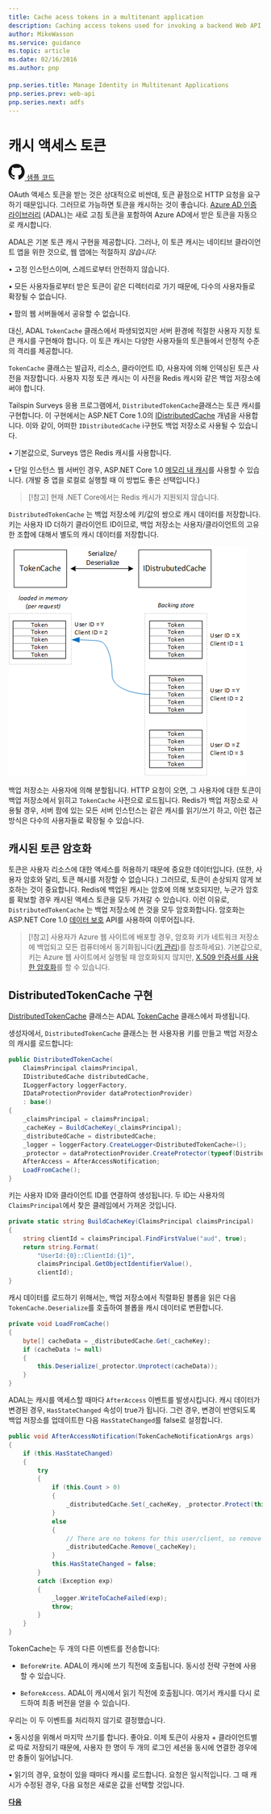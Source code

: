 ```yaml
---
title: Cache acess tokens in a multitenant application
description: Caching access tokens used for invoking a backend Web API
author: MikeWasson
ms.service: guidance
ms.topic: article
ms.date: 02/16/2016
ms.author: pnp

pnp.series.title: Manage Identity in Multitenant Applications
pnp.series.prev: web-api
pnp.series.next: adfs
---
```

# 캐시 액세스 토큰

[![GitHub](../_images/github.png) 샘플 코드][sample application]

OAuth 액세스 토큰을 받는 것은 상대적으로 비싼데, 토큰 끝점으로 HTTP 요청을 요구하기 때문입니다. 그러므로 가능하면 토큰을 캐시하는 것이 좋습니다. [Azure AD 인증 라이브러리][ADAL] (ADAL)는 새로 고침 토큰을 포함하여 Azure AD에서 받은 토큰을 자동으로 캐시합니다.

ADAL은 기본 토큰 캐시 구현을 제공합니다. 그러나, 이 토큰 캐시는 네이티브 클라이언트 앱을 위한 것으로, 웹 앱에는 적절하지 *않습니다*:

•	고정 인스턴스이며, 스레드로부터 안전하지 않습니다.

•	모든 사용자들로부터 받은 토큰이 같은 디렉터리로 가기 때문에, 다수의 사용자들로 확장될 수 없습니다.

•	팜의 웹 서버들에서 공유할 수 없습니다.


대신, ADAL `TokenCache` 클래스에서 파생되었지만 서버 환경에 적절한 사용자 지정 토큰 캐시를 구현해야 합니다. 이 토큰 캐시는 다양한 사용자들의 토큰들에서 안정적 수준의 격리를 제공합니다.

`TokenCache` 클래스는 발급자, 리소스, 클라이언트 ID, 사용자에 의해 인덱싱된 토큰 사전을 저장합니다. 사용자 지정 토큰 캐시는 이 사전을 Redis 캐시와 같은 백업 저장소에 써야 합니다.

Tailspin Surveys 응용 프로그램에서, `DistributedTokenCache`클래스는 토큰 캐시를 구현합니다. 이 구현에서는 ASP.NET Core 1.0의 [IDistributedCache][distributed-cache] 개념을 사용합니다. 이와 같이, 어떠한 `IDistributedCache` i구현도 백업 저장소로 사용될 수 있습니다.

•	기본값으로, Surveys 앱은 Redis 캐시를 사용합니다.

•	단일 인스턴스 웹 서버인 경우, ASP.NET Core 1.0 [메모리 내 캐시][in-memory-cache]를 사용할 수 있습니다.  (개발 중 앱을 로컬로 실행할 때 이 방법도 좋은 선택입니다.)

> [!참고]
> 현재 .NET Core에서는 Redis 캐시가 지원되지 않습니다.
> 
> 

`DistributedTokenCache` 는 백업 저장소에 키/값의 쌍으로 캐시 데이터를 저장합니다. 키는 사용자 ID 더하기 클라이언트 ID이므로, 백업 저장소는 사용자/클라이언트의 고유한 조합에 대해서 별도의 캐시 데이터를 저장합니다.

![Token cache](./images/token-cache.png)

백업 저장소는 사용자에 의해 분할됩니다. HTTP 요청이 오면, 그 사용자에 대한 토큰이 백업 저장소에서 읽히고 `TokenCache` 사전으로 로드됩니다. Redis가 백업 저장소로 사용될 경우, 서버 팜에 있는 모든 서버 인스턴스는 같은 캐시를 읽기/쓰기 하고, 이런 접근 방식은 다수의 사용자들로 확장될 수 있습니다.

## 캐시된 토큰 암호화
토큰은 사용자 리소스에 대한 액세스를 허용하기 때문에 중요한 데이터입니다. (또한, 사용자 암호와 달리, 토큰 해시를 저장할 수 없습니다.) 그러므로, 토큰이 손상되지 않게 보호하는 것이 중요합니다. Redis에 백업된 캐시는 암호에 의해 보호되지만, 누군가 암호를 확보할 경우 캐시된 액세스 토큰을 모두 가져갈 수 있습니다. 이런 이유로, `DistributedTokenCache` 는 백업 저장소에 쓴 것을 모두 암호화합니다. 암호화는 ASP.NET Core 1.0 [데이터 보호][data-protection] API를 사용하여 이루어집니다.

> [!참고]
> 사용자가 Azure 웹 사이트에 배포할 경우, 암호화 키가 네트워크 저장소에 백업되고 모든 컴퓨터에서 동기화됩니다([키 관리][key-management])를 참조하세요). 기본값으로, 키는 Azure 웹 사이트에서 실행될 때 암호화되지 않지만, [X.509 인증서를 사용한 암호화][x509-cert-encryption]를 할 수 있습니다.
> 
> 

## DistributedTokenCache 구현
[DistributedTokenCache][DistributedTokenCache] 클래스는 ADAL  [TokenCache][tokencache-class] 클래스에서 파생됩니다.

생성자에서, `DistributedTokenCache` 클래스는 현 사용자용 키를 만들고 백업 저장소의 캐시를 로드합니다:

```csharp
public DistributedTokenCache(
    ClaimsPrincipal claimsPrincipal,
    IDistributedCache distributedCache,
    ILoggerFactory loggerFactory,
    IDataProtectionProvider dataProtectionProvider)
    : base()
{
    _claimsPrincipal = claimsPrincipal;
    _cacheKey = BuildCacheKey(_claimsPrincipal);
    _distributedCache = distributedCache;
    _logger = loggerFactory.CreateLogger<DistributedTokenCache>();
    _protector = dataProtectionProvider.CreateProtector(typeof(DistributedTokenCache).FullName);
    AfterAccess = AfterAccessNotification;
    LoadFromCache();
}
```

키는 사용자 ID와 클라이언트 ID를 연결하여 생성됩니다. 두 ID는 사용자의 `ClaimsPrincipal`에서 찾은 클레임에서 가져온 것입니다.

```csharp
private static string BuildCacheKey(ClaimsPrincipal claimsPrincipal)
{
    string clientId = claimsPrincipal.FindFirstValue("aud", true);
    return string.Format(
        "UserId:{0}::ClientId:{1}",
        claimsPrincipal.GetObjectIdentifierValue(),
        clientId);
}
```

캐시 데이터를 로드하기 위해서는, 백업 저장소에서 직렬화된 블롭을 읽은 다음 `TokenCache.Deserialize`를 호출하여 블롭을 캐시 데이터로 변환합니다.

```csharp
private void LoadFromCache()
{
    byte[] cacheData = _distributedCache.Get(_cacheKey);
    if (cacheData != null)
    {
        this.Deserialize(_protector.Unprotect(cacheData));
    }
}
```

ADAL는 캐시를 액세스할 때마다 `AfterAccess` 이벤트를 발생시킵니다. 캐시 데이터가 변경된 경우, `HasStateChanged` 속성이 true가 됩니다. 그런 경우, 변경이 반영되도록 백업 저장소를 업데이트한 다음 `HasStateChanged`를 false로 설정합니다.

```csharp
public void AfterAccessNotification(TokenCacheNotificationArgs args)
{
    if (this.HasStateChanged)
    {
        try
        {
            if (this.Count > 0)
            {
                _distributedCache.Set(_cacheKey, _protector.Protect(this.Serialize()));
            }
            else
            {
                // There are no tokens for this user/client, so remove the item from the cache.
                _distributedCache.Remove(_cacheKey);
            }
            this.HasStateChanged = false;
        }
        catch (Exception exp)
        {
            _logger.WriteToCacheFailed(exp);
            throw;
        }
    }
}
```

TokenCache는 두 개의 다른 이벤트를 전송합니다:

* `BeforeWrite`. ADAL이 캐시에 쓰기 직전에 호출됩니다. 동시성 전략 구현에 사용할 수 있습니다.

* `BeforeAccess`. ADAL이 캐시에서 읽기 직전에 호출됩니다. 여기서 캐시를 다시 로드하여 최종 버전을 얻을 수 있습니다.

우리는 이 두 이벤트를 처리하지 않기로 결정했습니다.

•	동시성을 위해서 마지막 쓰기를 합니다. 좋아요. 이제 토큰이 사용자 + 클라이언트별로 따로 저장되기 때문에, 사용자 한 명이 두 개의 로그인 세션을 동시에 연결한 경우에만 충돌이 일어납니다.

•	읽기의 경우, 요청이 있을 때마다 캐시를 로드합니다. 요청은 일시적입니다. 그 때 캐시가 수정된 경우, 다음 요청은 새로운 값을 선택할 것입니다. 


[**다음**][client-assertion]

<!-- links -->
[ADAL]: https://msdn.microsoft.com/library/azure/jj573266.aspx
[client-assertion]: ./client-assertion.md
[data-protection]: https://docs.asp.net/en/latest/security/data-protection/index.html
[distributed-cache]: https://docs.microsoft.com/aspnet/core/performance/caching/distributed
[DistributedTokenCache]: https://github.com/Azure-Samples/guidance-identity-management-for-multitenant-apps/blob/master/src/Tailspin.Surveys.TokenStorage/DistributedTokenCache.cs
[key-management]: https://docs.asp.net/en/latest/security/data-protection/configuration/default-settings.html
[in-memory-cache]: https://docs.microsoft.com/aspnet/core/performance/caching/memory
[tokencache-class]: https://msdn.microsoft.com/library/azure/microsoft.identitymodel.clients.activedirectory.tokencache.aspx
[x509-cert-encryption]: https://docs.asp.net/en/latest/security/data-protection/implementation/key-encryption-at-rest.html#x-509-certificate

[sample application]: https://github.com/Azure-Samples/guidance-identity-management-for-multitenant-apps

